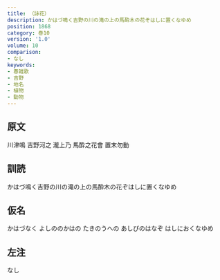 ```yaml
---
title: （詠花）
description: かはづ鳴く吉野の川の滝の上の馬酔木の花ぞはしに置くなゆめ
position: 1868
category: 巻10
version: '1.0'
volume: 10
comparison:
- なし
keywords:
- 春雑歌
- 吉野
- 地名
- 植物
- 動物
---
```


## 原文

川津鳴 吉野河之 瀧上乃 馬酔之花會 置末勿動

## 訓読

かはづ鳴く吉野の川の滝の上の馬酔木の花ぞはしに置くなゆめ

## 仮名

かはづなく よしののかはの たきのうへの あしびのはなぞ はしにおくなゆめ

## 左注

なし
